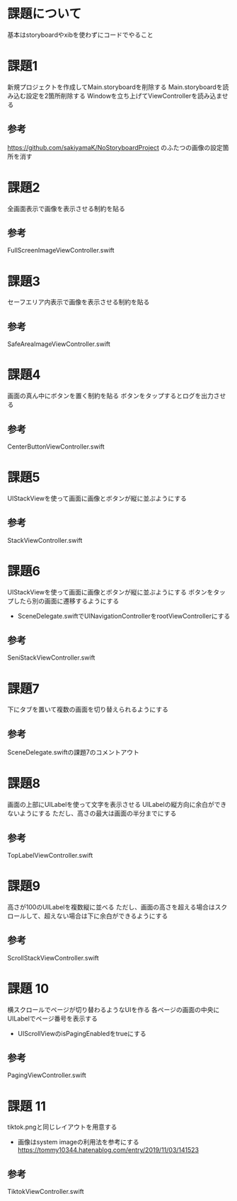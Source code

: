 # 課題について

基本はstoryboardやxibを使わずにコードでやること

# 課題1

新規プロジェクトを作成してMain.storyboardを削除する
Main.storyboardを読み込む設定を2箇所削除する
Windowを立ち上げてViewControllerを読み込ませる

## 参考
https://github.com/sakiyamaK/NoStoryboardProject
のふたつの画像の設定箇所を消す

# 課題2

全画面表示で画像を表示させる制約を貼る

## 参考
FullScreenImageViewController.swift

# 課題3

セーフエリア内表示で画像を表示させる制約を貼る

## 参考
SafeAreaImageViewController.swift

# 課題4

画面の真ん中にボタンを置く制約を貼る
ボタンをタップするとログを出力させる

## 参考
CenterButtonViewController.swift

# 課題5

UIStackViewを使って画面に画像とボタンが縦に並ぶようにする

## 参考
StackViewController.swift

# 課題6

UIStackViewを使って画面に画像とボタンが縦に並ぶようにする
ボタンをタップしたら別の画面に遷移するようにする

* SceneDelegate.swiftでUINavigationControllerをrootViewControllerにする

## 参考
SeniStackViewController.swift

# 課題7

下にタブを置いて複数の画面を切り替えられるようにする

## 参考
SceneDelegate.swiftの課題7のコメントアウト

# 課題8

画面の上部にUILabelを使って文字を表示させる
UILabelの縦方向に余白ができないようにする
ただし、高さの最大は画面の半分までにする

## 参考
TopLabelViewController.swift

# 課題9

高さが100のUILabelを複数縦に並べる
ただし、画面の高さを超える場合はスクロールして、超えない場合は下に余白ができるようにする

## 参考
ScrollStackViewController.swift

# 課題 10

横スクロールでページが切り替わるようなUIを作る
各ページの画面の中央にUILabelでページ番号を表示する

* UIScrollViewのisPagingEnabledをtrueにする

## 参考
PagingViewController.swift

# 課題 11

tiktok.pngと同じレイアウトを用意する

* 画像はsystem imageの利用法を参考にする
https://tommy10344.hatenablog.com/entry/2019/11/03/141523

## 参考
TiktokViewController.swift
